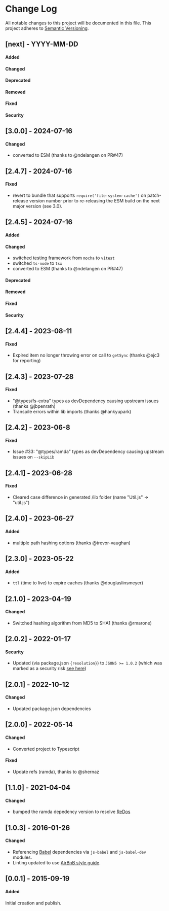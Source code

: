 # Change Log
All notable changes to this project will be documented in this file.
This project adheres to [Semantic Versioning](http://semver.org/).



## [next] - YYYY-MM-DD
#### Added
#### Changed
#### Deprecated
#### Removed
#### Fixed
#### Security



## [3.0.0] - 2024-07-16
#### Changed
- converted to ESM (thanks to @ndelangen on PR#47)



## [2.4.7] - 2024-07-16
#### Fixed
- revert to bundle that supports `require('file-system-cache')` on patch-release 
  version number prior to re-releasing the ESM build on the next major version (see 3.0).



## [2.4.5] - 2024-07-16
#### Added
#### Changed
- switched testing framework from `mocha` to `vitest`
- switched `ts-node` to `tsx`
- converted to ESM (thanks to @ndelangen on PR#47)
#### Deprecated
#### Removed
#### Fixed
#### Security


## [2.4.4] - 2023-08-11
#### Fixed
- Expired item no longer throwing error on call to `getSync` (thanks @ejc3 for reporting)





## [2.4.3] - 2023-07-28
#### Fixed
- "@types/fs-extra" types as devDependency causing upstream issues (thanks @jbpenrath)
- Transpile errors within lib imports (thanks @hankyupark)


## [2.4.2] - 2023-06-8
#### Fixed
- Issue #33: "@types/ramda" types as devDependency causing upstream issues on `--skipLib`


## [2.4.1] - 2023-06-28
#### Fixed
- Cleared case difference in generated /lib folder (name "Util.js" → "util.js")


## [2.4.0] - 2023-06-27
#### Added
- multiple path hashing options (thanks @trevor-vaughan)


## [2.3.0] - 2023-05-22
#### Added
- `ttl` (time to live) to expire caches (thanks @douglaslinsmeyer)


## [2.1.0] - 2023-04-19
#### Changed
- Switched hashing algorithm from MD5 to SHA1 (thanks @rmarone)


## [2.0.2] - 2022-01-17
#### Security
- Updated (via package.json `{resolution}`) to `JSON5 >= 1.0.2` (which was marked as a security risk [see here](https://github.com/philcockfield/file-system-cache/security/dependabot/2))


## [2.0.1] - 2022-10-12
#### Changed
- Updated package.json dependencies


## [2.0.0] - 2022-05-14
#### Changed
- Converted project to Typescript
#### Fixed
- Update refs (ramda), thanks to @shernaz


## [1.1.0] - 2021-04-04
#### Changed
- bumped the ramda depedency version to resolve [ReDos](https://security.snyk.io/vuln/SNYK-JS-RAMDA-1582370)


## [1.0.3] - 2016-01-26
#### Changed
- Referencing [Babel](https://babeljs.io/) dependencies via `js-babel` and `js-babel-dev` modules.
- Linting updated to use [AirBnB style guide](https://github.com/airbnb/javascript).



## [0.0.1] - 2015-09-19
#### Added
Initial creation and publish.
